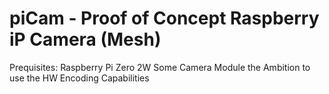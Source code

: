 # piCam - Proof of Concept Raspberry iP Camera (Mesh)

Prequisites:
Raspberry Pi Zero 2W
Some Camera Module
the Ambition to use the HW Encoding Capabilities
